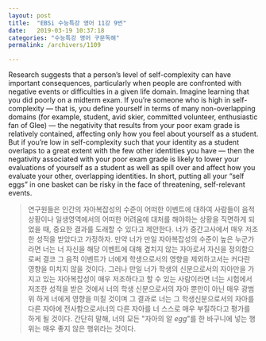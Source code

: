 ```yaml
---
layout: post
title:  "EBSi 수능특강 영어 11강 9번"
date:   2019-03-19 10:37:18
categories: "수능특강 영어 구문독해"
permalink: /archivers/1109

---
```


Research suggests that a person’s level of self-complexity can have important consequences, particularly when people are confronted with negative events or difficulties in a given life domain. Imagine learning that you did poorly on a midterm exam. If you’re someone who is high in self-complexity — that is, you define yourself in terms of many non-overlapping domains (for example, student, avid skier, committed volunteer, enthusiastic fan of Glee) — the negativity that results from your poor exam grade is relatively contained, affecting only how you feel about yourself as a student. But if you’re low in self-complexity such that your identity as a student overlaps to a great extent with the few other identities you have — then the negativity associated with your poor exam grade is likely to lower your evaluations of yourself as a student as well as spill over and affect how you evaluate your other, overlapping identities. In short, putting all your “self eggs” in one basket can be risky in the face of threatening, self-relevant events.

<!--more-->

> 연구원들은 인간의 자아복잡성의 수준이 어떠한 이벤트에 대하여 사람들이 음적상황이나 일생영역에서의 어떠한 어려움에 대처를 해야하는 상황을 직면하게 되었을 때, 중요한 결과를 도래할 수 있다고 제안한다. 너가 중간고사에서 매우 저조한 성적을 받았다고 가정하자. 만약 너가 만일 자아복잡성의 수준이 높은 누군가라면 너는 너 자신을 해당 이벤트에 대해 곂치지 않는 자아로서 자신을 정의함으로써 결코 그 음적 이벤트가 너에게 학생으로서의 영향을 제외하고서는 커다란 영향을 미치지 않을 것이다. 그러나 만일 너가 학생의 신분으로서의 자아만을 가지고 있는 자아복잡성이 매우 저조하다고 할 수 있는 사람이라면 너는 시험에서 저조한 성적을 받은 것에서 너의 학생 신분으로서의 자아 뿐만이 아닌 매우 광범위 하게 너에게 영향을 미칠 것이며 그 결과로 너는 그 학생신분으로서의 자아를 다른 자아에 전사함으로서너의 다른 자아를 너 스스로 매우 부질하다고 평가를 하게 될 것이다. 간단히 말해, 너의 모든 "자아의 알 *egg*"를 한 바구니에 넣는 행위는 매우 좋지 않은 행위라는 것이다.